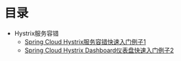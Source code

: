 
# 目录


* Hystrix服务容错
  * [Spring Cloud Hystrix服务容错快速入门例子1](https://mrbird.cc/Spring-Cloud-Hystrix-Circuit-Breaker.html)
  * [Spring Cloud Hystrix Dashboard仪表盘快速入门例子2](https://mrbird.cc/Spring-Cloud-Hystrix-Dashboard.html)
